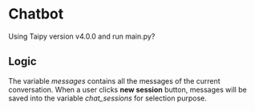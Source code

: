 # Chatbot
Using Taipy version v4.0.0 and run main.py?

## Logic
The variable *messages* contains all the messages of the current conversation. When a user clicks **new session** button, messages will be saved into the variable *chat_sessions* for selection purpose. 

